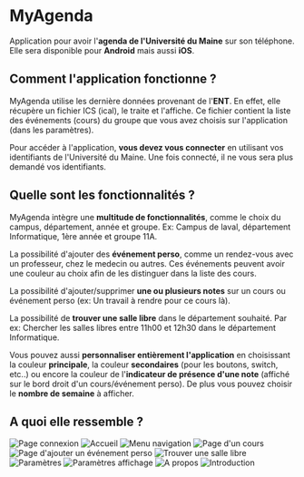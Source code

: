 # MyAgenda

Application pour avoir l'**agenda de l'Université du Maine** sur son téléphone.
Elle sera disponible pour **Android** mais aussi **iOS**.

## Comment l'application fonctionne ?

MyAgenda utilise les dernière données provenant de l'**ENT**. En effet, elle récupère un fichier ICS (ical), le traite et l'affiche.
Ce fichier contient la liste des événements (cours) du groupe que vous avez choisis sur l'application (dans les paramètres).

Pour accéder à l'application, **vous devez vous connecter** en utilisant vos identifiants de l'Université du Maine. Une fois connecté, il ne vous sera plus demandé vos identifiants.

## Quelle sont les fonctionnalités ?

MyAgenda intègre une **multitude de fonctionnalités**, comme le choix du campus, département, année et groupe.
Ex: Campus de laval, département Informatique, 1ère année et groupe 11A.

La possibilité d'ajouter des **événement perso**, comme un rendez-vous avec un professeur, chez le medecin ou autres. Ces événements peuvent avoir une couleur au choix afin de les distinguer dans la liste des cours.

La possibilité d'ajouter/supprimer **une ou plusieurs notes** sur un cours ou événement perso (ex: Un travail à rendre pour ce cours là).

La possibilité de **trouver une salle libre** dans le département souhaité.
Par ex: Chercher les salles libres entre 11h00 et 12h30 dans le département Informatique.

Vous pouvez aussi **personnaliser entièrement l'application** en choisissant la couleur **principale**, la couleur **secondaires** (pour les boutons, switch, etc..) ou encore la couleur de l'**indicateur de présence d'une note** (affiché sur le bord droit d'un cours/événement perso). De plus vous pouvez choisir le **nombre de semaine** à afficher.

## A quoi elle ressemble ?

![Page connexion](https://raw.githubusercontent.com/Pyozer/MyAgenda_Flutter/master/demo/login.png)
![Accueil](https://raw.githubusercontent.com/Pyozer/MyAgenda_Flutter/master/demo/home.png)
![Menu navigation](https://raw.githubusercontent.com/Pyozer/MyAgenda_Flutter/master/demo/drawer.png)
![Page d'un cours ](https://raw.githubusercontent.com/Pyozer/MyAgenda_Flutter/master/demo/event.png)
![Page d'ajouter un événement perso](https://raw.githubusercontent.com/Pyozer/MyAgenda_Flutter/master/demo/add_event.png)
![Trouver une salle libre](https://raw.githubusercontent.com/Pyozer/MyAgenda_Flutter/master/demo/findroom.png)
![Paramètres](https://raw.githubusercontent.com/Pyozer/MyAgenda_Flutter/master/demo/settings.png)
![Paramètres affichage](https://raw.githubusercontent.com/Pyozer/MyAgenda_Flutter/master/demo/settings_display.png)
![A propos](https://raw.githubusercontent.com/Pyozer/MyAgenda_Flutter/master/demo/about.png)
![Introduction](https://raw.githubusercontent.com/Pyozer/MyAgenda_Flutter/master/demo/intro.png)
